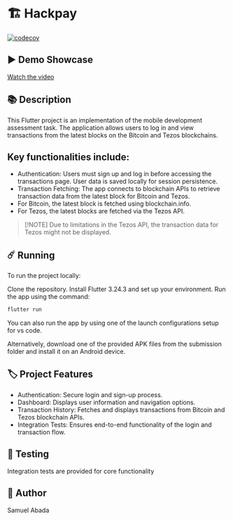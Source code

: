 # 🏗️ Hackpay
[![codecov](https://codecov.io/gh/Mastersam07/hackpay/branch/dev/graph/badge.svg?token=byEh14Kvsn)](https://codecov.io/gh/Mastersam07/hackpay)

## ▶️ Demo Showcase
[Watch the video](https://raw.githubusercontent.com/username/repository/branch/path/to/video.mp4)


## 📚 Description
This Flutter project is an implementation of the mobile development assessment task. The application allows users to log in and view transactions from the latest blocks on the Bitcoin and Tezos blockchains.

## Key functionalities include:

- Authentication: Users must sign up and log in before accessing the transactions page. User data is saved locally for session persistence.
- Transaction Fetching: The app connects to blockchain APIs to retrieve transaction data from the latest block for Bitcoin and Tezos.
- For Bitcoin, the latest block is fetched using blockchain.info.
- For Tezos, the latest blocks are fetched via the Tezos API.

>
>[!NOTE] Due to limitations in the Tezos API, the transaction data for Tezos might not be displayed.
>

## ☄️ Running
To run the project locally:

Clone the repository.
Install Flutter 3.24.3 and set up your environment.
Run the app using the command:

```bash
flutter run
```

You can also run the app by using one of the launch configurations setup for vs code.

Alternatively, download one of the provided APK files from the submission folder and install it on an Android device.

## 🏷️ Project Features
- Authentication: Secure login and sign-up process.
- Dashboard: Displays user information and navigation options.
- Transaction History: Fetches and displays transactions from Bitcoin and Tezos blockchain APIs.
- Integration Tests: Ensures end-to-end functionality of the login and transaction flow.

## 🧪 Testing
Integration tests are provided for core functionality

## 🥸 Author
Samuel Abada

